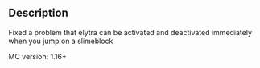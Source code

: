 ## Description

Fixed a problem that elytra can be activated and deactivated immediately when you jump on a slimeblock

MC version: 1.16+
